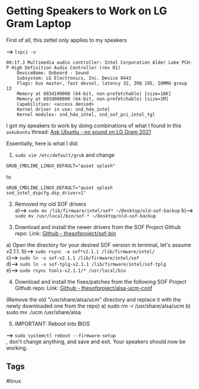 # Getting Speakers to Work on LG Gram Laptop

First of all, this zettel only applies to my speakers  

**-->** `lspci -v`  

```
00:1f.3 Multimedia audio controller: Intel Corporation Alder Lake PCH-P High Definition Audio Controller (rev 01)
	DeviceName: Onboard - Sound
	Subsystem: LG Electronics, Inc. Device 0443
	Flags: bus master, fast devsel, latency 32, IRQ 195, IOMMU group 13
	Memory at 603d190000 (64-bit, non-prefetchable) [size=16K]
	Memory at 603d000000 (64-bit, non-prefetchable) [size=1M]
	Capabilities: <access denied>
	Kernel driver in use: snd_hda_intel
	Kernel modules: snd_hda_intel, snd_sof_pci_intel_tgl
```

I got my speakers to work by doing combinations of what I found in this `askubuntu` thread: 
[Ask Ubuntu - no sound on LG Gram 2021](https://askubuntu.com/questions/1319109/ubuntu-20-04-lts-no-sound-on-lg-gram-2021-a-lot-of-troubleshooting-attempted)


Essentially, here is what I did:

1. `sudo vim /etc/default/grub` and change  

`GRUB_CMDLINE_LINUX_DEFAULT="quiet splash"`  

to  

`GRUB_CMDLINE_LINUX_DEFAULT="quiet splash snd_intel_dspcfg.dsp_driver=1"`  

2. Removed my old SOF drivers  
a)**-->** `sudo mv /lib/firmware/intel/sof* ~/Desktop/old-sof-backup`
b)**-->** `sudo mv /usr/local/bin/sof-* ~/Desktop/old-sof-backup`

3. Download and install the newer drivers from the SOF Project Github repo:
Link: [Github - thesofproject/sof-bin](https://github.com/thesofproject/sof-bin)  

a) Open the directory for your desired SOF version in terminal, let's assume v2.1.1.
b)**-->** `sudo rsync -a sof*v2.1.1 /lib/firmware/intel/`  
c)**-->** `sudo ln -s sof-v2.1.1 /lib/firmware/intel/sof`  
d)**-->** `sudo ln -s sof-tplg-v2.1.1 /lib/firmware/intel/sof-tplg`  
e)**-->** `sudo rsync tools-v2.1.1/* /usr/local/bin`  

4. Download and install the fixes/patches from the following SOF Project Github repo:
Link: [Github - thesofproject/alsa-ucm-conf](https://github.com/thesofproject/alsa-ucm-conf/tree/sof_ucm1)   

(Remove the old "/usr/share/alsa/ucm" directory and replace it with the newly downloaded one from the repo)
a) sudo rm -r /usr/share/alsa/ucm
b) sudo mv ./ucm /usr/share/alsa

5. IMPORTANT: Reboot into BIOS 

**-->** `sudo systemctl reboot --firmware-setup`  
, don't change anything, and save and exit. Your speakers should now be working.  

## Tags
#linux

